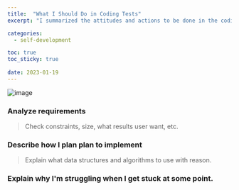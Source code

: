 ```yaml
---
title:  "What I Should Do in Coding Tests"
excerpt: "I summarized the attitudes and actions to be done in the coding test in three ways."

categories:
  - self-development

toc: true
toc_sticky: true
 
date: 2023-01-19
---
```


![image]("https://imgur.com/FTkF3cp")

### Analyze requirements   
> Check constraints, size, what results user want, etc.



### Describe how I plan plan to implement   
> Explain what data structures and algorithms to use with reason.


### Explain why I'm struggling when I get stuck at some point.
